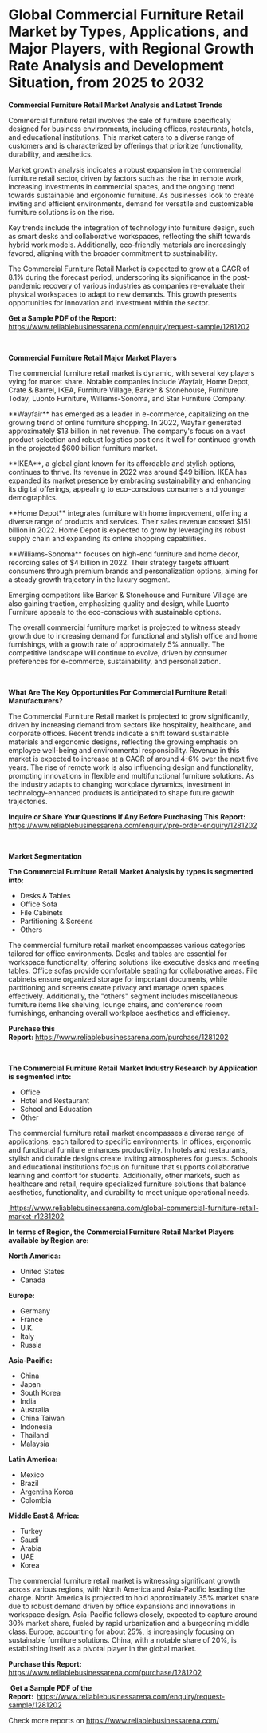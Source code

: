 <p><h1>Global Commercial Furniture Retail Market by Types, Applications, and Major Players, with Regional Growth Rate Analysis and Development Situation, from 2025 to 2032</h1></p><p><strong>Commercial Furniture Retail Market Analysis and Latest Trends</strong></p>
<p><p>Commercial furniture retail involves the sale of furniture specifically designed for business environments, including offices, restaurants, hotels, and educational institutions. This market caters to a diverse range of customers and is characterized by offerings that prioritize functionality, durability, and aesthetics. </p><p>Market growth analysis indicates a robust expansion in the commercial furniture retail sector, driven by factors such as the rise in remote work, increasing investments in commercial spaces, and the ongoing trend towards sustainable and ergonomic furniture. As businesses look to create inviting and efficient environments, demand for versatile and customizable furniture solutions is on the rise. </p><p>Key trends include the integration of technology into furniture design, such as smart desks and collaborative workspaces, reflecting the shift towards hybrid work models. Additionally, eco-friendly materials are increasingly favored, aligning with the broader commitment to sustainability. </p><p>The Commercial Furniture Retail Market is expected to grow at a CAGR of 8.1% during the forecast period, underscoring its significance in the post-pandemic recovery of various industries as companies re-evaluate their physical workspaces to adapt to new demands. This growth presents opportunities for innovation and investment within the sector.</p></p>
<p><strong>Get a Sample PDF of the Report:&nbsp;</strong> <a href="https://www.reliablebusinessarena.com/enquiry/request-sample/1281202?utm_campaign=3461&utm_medium=2&utm_source=Github&utm_content=ia&utm_term=24032025&utm_id=commercial-furniture-retail">https://www.reliablebusinessarena.com/enquiry/request-sample/1281202</a></p>
<p>&nbsp;</p>
<p><strong>Commercial Furniture Retail Major Market Players</strong></p>
<p><p>The commercial furniture retail market is dynamic, with several key players vying for market share. Notable companies include Wayfair, Home Depot, Crate & Barrel, IKEA, Furniture Village, Barker & Stonehouse, Furniture Today, Luonto Furniture, Williams-Sonoma, and Star Furniture Company.</p><p>**Wayfair** has emerged as a leader in e-commerce, capitalizing on the growing trend of online furniture shopping. In 2022, Wayfair generated approximately $13 billion in net revenue. The company's focus on a vast product selection and robust logistics positions it well for continued growth in the projected $600 billion furniture market.</p><p>**IKEA**, a global giant known for its affordable and stylish options, continues to thrive. Its revenue in 2022 was around $49 billion. IKEA has expanded its market presence by embracing sustainability and enhancing its digital offerings, appealing to eco-conscious consumers and younger demographics.</p><p>**Home Depot** integrates furniture with home improvement, offering a diverse range of products and services. Their sales revenue crossed $151 billion in 2022. Home Depot is expected to grow by leveraging its robust supply chain and expanding its online shopping capabilities.</p><p>**Williams-Sonoma** focuses on high-end furniture and home decor, recording sales of $4 billion in 2022. Their strategy targets affluent consumers through premium brands and personalization options, aiming for a steady growth trajectory in the luxury segment.</p><p>Emerging competitors like Barker & Stonehouse and Furniture Village are also gaining traction, emphasizing quality and design, while Luonto Furniture appeals to the eco-conscious with sustainable options.</p><p>The overall commercial furniture market is projected to witness steady growth due to increasing demand for functional and stylish office and home furnishings, with a growth rate of approximately 5% annually. The competitive landscape will continue to evolve, driven by consumer preferences for e-commerce, sustainability, and personalization.</p></p>
<p>&nbsp;</p>
<p><strong>What Are The Key Opportunities For Commercial Furniture Retail Manufacturers?</strong></p>
<p><p>The Commercial Furniture Retail market is projected to grow significantly, driven by increasing demand from sectors like hospitality, healthcare, and corporate offices. Recent trends indicate a shift toward sustainable materials and ergonomic designs, reflecting the growing emphasis on employee well-being and environmental responsibility. Revenue in this market is expected to increase at a CAGR of around 4-6% over the next five years. The rise of remote work is also influencing design and functionality, prompting innovations in flexible and multifunctional furniture solutions. As the industry adapts to changing workplace dynamics, investment in technology-enhanced products is anticipated to shape future growth trajectories.</p></p>
<p><strong>Inquire or Share Your Questions If Any Before Purchasing This Report:</strong> <a href="https://www.reliablebusinessarena.com/enquiry/pre-order-enquiry/1281202?utm_campaign=3461&utm_medium=2&utm_source=Github&utm_content=ia&utm_term=24032025&utm_id=commercial-furniture-retail">https://www.reliablebusinessarena.com/enquiry/pre-order-enquiry/1281202</a></p>
<p>&nbsp;</p>
<p><strong>Market Segmentation</strong></p>
<p><strong>The Commercial Furniture Retail Market Analysis by types is segmented into:</strong></p>
<p><ul><li>Desks & Tables</li><li>Office Sofa</li><li>File Cabinets</li><li>Partitioning & Screens</li><li>Others</li></ul></p>
<p><p>The commercial furniture retail market encompasses various categories tailored for office environments. Desks and tables are essential for workspace functionality, offering solutions like executive desks and meeting tables. Office sofas provide comfortable seating for collaborative areas. File cabinets ensure organized storage for important documents, while partitioning and screens create privacy and manage open spaces effectively. Additionally, the "others" segment includes miscellaneous furniture items like shelving, lounge chairs, and conference room furnishings, enhancing overall workplace aesthetics and efficiency.</p></p>
<p><strong>Purchase this Report:&nbsp;</strong><a href="https://www.reliablebusinessarena.com/purchase/1281202?utm_campaign=3461&utm_medium=2&utm_source=Github&utm_content=ia&utm_term=24032025&utm_id=commercial-furniture-retail">https://www.reliablebusinessarena.com/purchase/1281202</a></p>
<p>&nbsp;</p>
<p><strong>The Commercial Furniture Retail Market Industry Research by Application is segmented into:</strong></p>
<p><ul><li>Office</li><li>Hotel and Restaurant</li><li>School and Education</li><li>Other</li></ul></p>
<p><p>The commercial furniture retail market encompasses a diverse range of applications, each tailored to specific environments. In offices, ergonomic and functional furniture enhances productivity. In hotels and restaurants, stylish and durable designs create inviting atmospheres for guests. Schools and educational institutions focus on furniture that supports collaborative learning and comfort for students. Additionally, other markets, such as healthcare and retail, require specialized furniture solutions that balance aesthetics, functionality, and durability to meet unique operational needs.</p></p>
<p><a href="https://www.reliablebusinessarena.com/global-commercial-furniture-retail-market-r1281202?utm_campaign=3461&utm_medium=2&utm_source=Github&utm_content=ia&utm_term=24032025&utm_id=commercial-furniture-retail">&nbsp;https://www.reliablebusinessarena.com/global-commercial-furniture-retail-market-r1281202</a></p>
<p><strong>In terms of Region, the Commercial Furniture Retail Market Players available by Region are:</strong></p>
<p>
    <p> <strong> North America: </strong>
        <ul>
            <li>United States</li>
            <li>Canada</li>
        </ul>
        </p> 
    <p> <strong> Europe: </strong>
        <ul>
            <li>Germany</li>
            <li>France</li>
            <li>U.K.</li>
            <li>Italy</li>
            <li>Russia</li>
        </ul>
        </p> 
    <p> <strong> Asia-Pacific: </strong>
        <ul>
            <li>China</li>
            <li>Japan</li>
            <li>South Korea</li>
            <li>India</li>
            <li>Australia</li>
            <li>China Taiwan</li>
            <li>Indonesia</li>
            <li>Thailand</li>
            <li>Malaysia</li>
        </ul>
        </p> 
    <p> <strong> Latin America: </strong>
        <ul>
            <li>Mexico</li>
            <li>Brazil</li>
            <li>Argentina Korea</li>
            <li>Colombia</li>
        </ul>
        </p> 
    <p> <strong> Middle East & Africa: </strong>
        <ul>
            <li>Turkey</li>
            <li>Saudi</li>
            <li>Arabia</li>
            <li>UAE</li>
            <li>Korea</li>
        </ul>
    </p>
    </p>
<p><p>The commercial furniture retail market is witnessing significant growth across various regions, with North America and Asia-Pacific leading the charge. North America is projected to hold approximately 35% market share due to robust demand driven by office expansions and innovations in workspace design. Asia-Pacific follows closely, expected to capture around 30% market share, fueled by rapid urbanization and a burgeoning middle class. Europe, accounting for about 25%, is increasingly focusing on sustainable furniture solutions. China, with a notable share of 20%, is establishing itself as a pivotal player in the global market.</p></p>
<p><strong>Purchase this Report: </strong><a href="https://www.reliablebusinessarena.com/purchase/1281202?utm_campaign=3461&utm_medium=2&utm_source=Github&utm_content=ia&utm_term=24032025&utm_id=commercial-furniture-retail">https://www.reliablebusinessarena.com/purchase/1281202</a></p>
<p>&nbsp;<strong>Get a Sample PDF of the Report:&nbsp;&nbsp;</strong><a href="https://www.reliablebusinessarena.com/enquiry/request-sample/1281202?utm_campaign=3461&utm_medium=2&utm_source=Github&utm_content=ia&utm_term=24032025&utm_id=commercial-furniture-retail">https://www.reliablebusinessarena.com/enquiry/request-sample/1281202</a></p>
<p><strong></strong></p>
<p>Check more reports on <a href="https://www.reliablebusinessarena.com/?utm_campaign=3461&utm_medium=2&utm_source=Github&utm_content=ia&utm_term=24032025&utm_id=commercial-furniture-retail">https://www.reliablebusinessarena.com/</a></p>